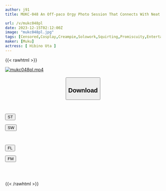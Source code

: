 ```yaml
---
author: j91
title: MUKC-048 An Off-paco Orgy Photo Session That Connects With Neat Underground Idols Through Secret Business. A Perverted Squirting Angel Who Won't Let Go Of All The Nerds With Her Holy Water Markings. Hibino Uta

url: /v/mukc048pl
date: 2023-12-15T02:12:00Z
image: "mukc048pl.jpg"
tags: [Censored,Cosplay,Creampie,Solowork,Squirting,Promiscuity,Entertainer	 ]
maker: [Muku]
actress: [ Hibino Uta ]
---
```



{{< rawhtml >}}

<div class="video" data-videoid="OWZJlqrRgYuZdM6">
    <a href="javascript:;">
        <img src="/v/mukc048pl/mukc048pl.jpg" width="WIDTH" height="HEIGHT" alt="mukc048pl.mp4" loading="lazy">
    </a>
</div>

<script type="text/javascript" src="https://j91.asia/asset/on-demand-st.js"></script>

<br>
  <link rel="stylesheet" href="https://j91.asia/asset/bs5.css">
  
  <center>
  <button class="btn btn-primary" type="button" data-bs-toggle="collapse" data-bs-target=".multi-collapse" aria-expanded="false" aria-controls="multiCollapseExample1 multiCollapseExample2"><h2>Download</h2></button></center>
</p>
<div class="row">
  <div class="col">
    <div class="collapse multi-collapse" id="multiCollapseExample1">
      <div class="card card-body">
	      	      <br>
<div class="buttons">  
<p><a href="https://streamtape.to/v/OWZJlqrRgYuZdM6" target="_blank"><button class="btn-hover color-3"><i class="fa fa-download"></i> ST</button></a></p>
<p><a href="https://flaswish.com/nantav8nnrzd" target="_blank"><button class="btn-hover color-2"><i class="fa fa-download"></i> SW</button></a></p></div>
    </div>
  </div>
</div>
  <div class="col">
    <div class="collapse multi-collapse" id="multiCollapseExample2">
      <div class="card card-body">
	      <br>
<div class="buttons">
<p><a href="javascript:;" target="_blank"><button class="btn-hover color-9"><i class="fa fa-download"></i> FL</button></a></p>
<p><a href="javascript:;" target="_blank"><button class="btn-hover color-8"><i class="fa fa-download"></i> FM</button></a></p></div>
<br><br>
      </div>
    </div>
  </div>
</div>

{{< /rawhtml >}}
